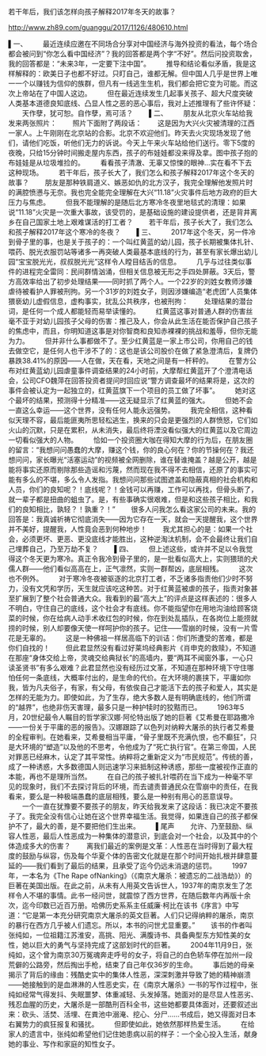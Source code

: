 若干年后，我们该怎样向孩子解释2017年冬天的故事？

http://www.zh89.com/guanggu/2017/1126/480610.html

▌一、 
　　最近连续应邀在不同场合分享对中国经济与海外投资的看法，每个场合都会被问到“你怎么看中国经济”？我的回答都是两个字“不好”。然后问投资取舍，我的回答都是：“未来3年，一定要下注中国”。 
　　推导和结论看似矛盾，我是这样解释的：欧美日子也都不好过。只盯自己，谁都无解。但中国人几乎是世界上唯一一个以赚钱为信仰的族群，但凡有一线逃生生机，我们都会把它变为可能。而这次上帝站在了中国人这边。 
　　但在最近连续发生几起事关孩子、超大尺度突破人类基本道德良知底线、凸显人性之恶的恶心事后，我对上述推理有了些许怀疑： 
　　天作孽，犹可恕。自作孽，焉可活？ 
　　▌二、
　　朋友从北京火车站给我发来两张照片：
　　照片下面附了两段话：
　　这是因为大兴火灾被清理的江西一家人。上午刚刚在北京站的合影。北京不欢迎他们。昨天去火灾现场发现了他们，请他们吃饭，听他们无力的诉说。今天上午来火车站给他们送行。零下5度的夜晚，只给15分钟时间搬走屋内东西，孩子的布娃娃都没来得及拿。图中孩子抱的布娃娃是从垃圾堆捡的。 
　　看看孩子清澈、无辜又惊悚的眼神…实在看不下去这种现场。 
　　若干年后，孩子长大了，我们怎么和孩子解释2017年这个冬天的故事？ 
　　朋友是那种铁肩道义、嫉恶如仇的北方汉子，我完全理解他发照片时的满腔愤懑与无奈。我也完全能完全理解在大兴“11.18”火灾事件后地方政府的巨大压力与焦虑。 
　　但我不能理解的是随后北方寒冷冬夜里地毯式的清理：如果说“11.18”火灾是一次重大事故，该受罚的，是基础设施的建设提供者，还是背井离乡在自己国家土地上艰难谋活的打工者？
　　若干年后，孩子长大了，我们怎么和孩子解释2017年这个寒冷的冬夜？ 
　　▌三、
　　2017年这个冬天，另一件冷到骨子里的事，也是关于孩子的：一个叫红黄蓝的幼儿园，孩子长期被集体扎针、喂药、脱光衣服罚站等诸多一再突破人类最基本底线的行为，甚至有家长爆出幼儿园“宝宝脱光光，叔叔脱光光”这样令人瞠目结舌的信息。 
　　几乎与过往类似事件的进程完全雷同：民间群情汹涌，但相关信息被无形之手四处屏蔽。3天后，警方高效率给出了初步处理结果——同时抓了两个人。一个22岁的刘姓女教师涉嫌虐待被看护人罪被刑拘。另一个31岁的刘姓女子，则因涉嫌编造“老虎团”人员集体猥亵幼儿虚假信息，虚构事实，扰乱公共秩序，也被刑拘：
　　处理结果的潜台词，是任何一个成人都能轻而易举读懂的。 
　　红黄蓝这事对普通人群的伤害丝毫不亚于对幼儿园孩子父母的伤害：推己及人，你会从此生活在能否保护自己孩子的焦虑中，而且，你明知道这事是对你智商和良知赤裸裸的挑战和羞辱，但你无能为力。 
　　但并非什么事都做不了。至少红黄蓝是一家上市公司，你用自己的钱去做空它，是任何人也干涉不了的：这也是该公司股价在做了紧急澄清后，复牌仍暴跌38.41%的原因——人在做，天在看，天地之间是有一杆秤的。 
　　在警方公布对红黄蓝幼儿园虐童事件调查结果的24小时前，大摩帮红黄蓝开了个澄清电话会，公司CFO魏萍在回答投资者提问时回应说“警方调查最坏的结果将是，这次的事件会被认定为一起独立的，红黄蓝旗下一个项目的员工做了坏事”。 
　　她对这个最坏的结果，预测得十分精准——这无疑显示了红黄蓝的强大。 
　　但她不会一直这么幸运——这个世界，没有任何人能永远强势。 
　　我完全相信，这种看似天理不容，最后能匪夷所思轻松逃生，换来的只会是更强烈的人群愤怒，它们如火山的沉默，只是在累积，从未消失，最后终将湮没看似强大的红黄蓝以及它周边一切看似强大的人物。 
　　恰如一个投资圈大咖在得知大摩的行为后，在朋友圈的留言：“我想问问愚蠢的大摩，赚这个钱，你的良心何在？你的节操何在？我还想问问，家长曝光“活塞运动”的视频被全网删除，谁在替谁掩盖？越是公开，越是能将事实还原而剔除那些造谣和污蔑，然而现在我不得不去相信，还原了的事实可能有多么的不堪，多么令人发指。我想问问那些试图遮盖和隐蔽真相的社会机构和人员，你们的良知呢？！底线呢？！金钱可以再赚，工作可以再找，但骨头断了，就一辈子都是扭曲的蛆虫了。是，有些事确实很艰难，但是和这些孩子相比，和我们的良知相比，孰轻？！孰重？！” 
　　很多人问我怎么看这家公司的未来。我的回答是：我真诚祈祷它彻底消失——因为它存在一天，就会一天提醒我，这个世界并不美好，提醒我，人性竟会恶到何种地步！ 
　　我尤其担心的是：如果一个社会，必须更坏、更恶、更没底线才能胜出，这种逆淘汰机制，会不会最终让我们自己埋葬自己，乃至万劫不复？ 
　　▌四、
　　但上述这些，或许并不足以令我觉得这个冬天更为寒冷。真正令我冷到骨子里的，是一批看似高大上，实则猥琐的犬儒人群——他们看似高高在上，正气凛然，实则一群帮凶，底层相残。 
　　这次也不例外。 
　　对于寒冷冬夜被驱逐的北京打工者，不乏诸多指责他们少时不努力，没有文凭和学历，天生就应该吃这种苦。对于红黄蓝被虐的孩子，指责对象甚至扩展到了整个社会普通大众。我看到的最“高大上”的评点是这样表述的：很多人不明白，守住自己的底线，这个社会才有底线。你不能指望你在用地沟油给顾客烧菜的时候，你在给病人动手术收红包的时候，你在到处乱插队，在各岗位上能捞就捞的时候，别人却要像天使一样呵护你的孩子。记住——雪崩的时候，没有一片雪花是无辜的。 
　　这是一种佛祖一样居高临下的训诘：你们所遭受的苦难，都是你们自找的！ 
　　但此君显然没有看过好莱坞经典影片《肖申克的救赎》，不知道在那座“身体交给上帝，灵魂交给典狱长”的高墙内，要“两耳不闻窗外事，一心只读圣贤书”有多么艰难？此君显然也没有经历过文革，不知道在那种环境下守住哪怕任何一条底线，大概率付出的，是生命的代价。在大环境的裹挟下，平庸如你我，皆为凡夫俗子，有家，有父母，有依俟自己才能活下去的孩子和爱人，其实是怎样的无能为力。即使如此，为了生存，绝大多数人是有明确底线的，他们所谓的“越界”，也绝非伤天害理，最多只是一种护犊时的狡黠而已。 
　　1963年5月，20世纪最令人瞩目的哲学家汉娜·阿伦特出版了她的巨著《艾希曼在耶路撒冷——一份关于平庸的恶的报告》。汉娜跟踪了以色列对纳粹大屠杀的执行者艾希曼的全程审判。在她看来，艾希曼相当平庸，“骨子里既不充满仇恨，也不癫狂”，只是大环境的“塑造”以及他的不思考，令他成为了“死亡执行官”。在第三帝国，人民对罪恶已经麻木，认定了其平常性。纳粹将之重新定义为“市民规范”。传统的善，成了一种诱惑，大多数德国人则迅速学习来抵制这种诱惑，那些一度被视作正直的本能，再也不是理所当然。 
　　在自己的孩子被扎针喂药在当下成为一种毫不罕见的现象时，我们不去探讨背后的环境，而去谴责普通民众在雪崩中的责任，在我看来，要么是一种极端愚蠢的底层相残，要么是一种别有用心的恶意误导。 
　　一个一直在犹豫要不要孩子的朋友，昨天给我发来了这段话：我已决定不要孩子了。我完全没有信心让她在这个世界幸福生活。我觉得，如果连自己的孩子都保护不了，最大的善，是不要把他们生出来。 
　　▌尾声
　　允许、乃至鼓励、纵容人性恶，最后人性恶成为一种集体的潜意识，到底会对一个社会，以及其中的个体造成多大的伤害？ 
　　离我们最近的案例是文革：人性恶在当时得到了最大程度的鼓励与纵容，伤及每个华夏个体的告密文化就是在那个时间开始扎根并肆意蔓延的——我们看到了最后的结果，且承受了迄今仍远未消退的惩罚。
　　1997年，一本名为《The Rape ofNanking》（《南京大屠杀：被遗忘的二战浩劫》）的巨著在美国出版。在此之前，从未有人用英文告诉世人，1937年的南京发生了怎样令人不堪的事情。此书一经问世，就震惊了西方世界，在随后数年内再版十余次，迄今印数已近百万册。哈佛历史系系主任威廉·柯比在该书《序言》中写道：“它是第一本充分研究南京大屠杀的英文巨著。人们只记得纳粹的屠杀，南京的暴行在西方几乎被人们遗忘。所以，本书的问世尤显重要。” 
　　该书的作者叫张纯如，一位祖籍江苏淮安，高挑、阳光、满腹诗书、具备典型东方知性美的女性，她以巨大的勇气与坚持完成了这部划时代的巨著。
　　2004年11月9日，张纯如，这个曾为南京30万冤魂奔走呼号的女子，将自己的白色轿车停在加州一段荒僻的公路旁，然后掏出手枪，结束了自己年仅36岁的生命。 
　　事后她的母亲揭示了背后的缘由：残酷史实中的集体人性恶，深深刺激并导致了她的精神崩溃——她接触到的是血淋淋的人性恶史实，在《南京大屠杀》一书的写作过程中，张纯如经常气得发抖、失眠噩梦、体重减轻、头发掉落。她面对的是尽显人性恶劣、残忍血腥的历史，大屠杀是一部酷刑百科全书，这些她都要具体面对，还要叙述出来：砍头、活焚、活埋、在粪池中溺淹、挖心、分尸……书成后，她又得面对日本右翼势力的疯狂报复和骚扰。 
　　但即使如此，她依然那样热爱生活。 
　　在给家人的遗言中，张纯如希望他们记住她患病以前的样子：一个全心投入生活，献身她的事业、写作和家庭的知性女子。
